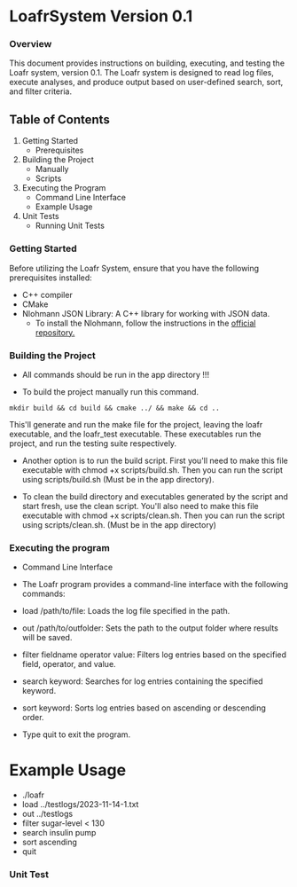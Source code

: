 # LoafrSystem Version 0.1

### Overview

This document provides instructions on building, executing, and testing the Loafr system, version 0.1. The Loafr system is designed to read log files, execute analyses, and produce output based on user-defined search, sort, and filter criteria.

## Table of Contents

1. Getting Started
   - Prerequisites
2. Building the Project
   - Manually
   - Scripts
3. Executing the Program
   - Command Line Interface
   - Example Usage
4. Unit Tests
   - Running Unit Tests

### Getting Started

Before utilizing the Loafr System, ensure that you have the following prerequisites installed:

- C++ compiler
- CMake
- Nlohmann JSON Library: A C++ library for working with JSON data.
  - To install the Nlohmann, follow the instructions in the [official repository.](https://github.com/nlohmann/json)

### Building the Project

- All commands should be run in the app directory !!!

- To build the project manually run this command.

```
mkdir build && cd build && cmake ../ && make && cd ..
```

This'll generate and run the make file for the project, leaving the loafr executable, and the loafr_test executable.
These executables run the project, and run the testing suite respectively.

- Another option is to run the build script. First you'll need to make this file executable with chmod +x scripts/build.sh.
  Then you can run the script using scripts/build.sh (Must be in the app directory).

- To clean the build directory and executables generated by the script and start fresh, use the clean script.
  You'll also need to make this file executable with chmod +x scripts/clean.sh.
  Then you can run the script using scripts/clean.sh. (Must be in the app directory)

### Executing the program

- Command Line Interface
- The Loafr program provides a command-line interface with the following commands:

- load /path/to/file: Loads the log file specified in the path.
- out /path/to/outfolder: Sets the path to the output folder where results will be saved.
- filter fieldname operator value: Filters log entries based on the specified field, operator, and value.
- search keyword: Searches for log entries containing the specified keyword.
- sort keyword: Sorts log entries based on ascending or descending order.
- Type quit to exit the program.

# Example Usage

- ./loafr
- load ../testlogs/2023-11-14-1.txt
- out ../testlogs
- filter sugar-level < 130
- search insulin pump
- sort ascending
- quit

### Unit Test
